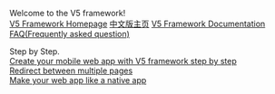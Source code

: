 Welcome to the V5 framework!  
[V5 Framework Homepage](http://v5framework.com/) [中文版主页](http://v5framework.com/index_cn.html)
[V5 Framework Documentation](http://v5framework.com/docs)  
[FAQ(Frequently asked question)](https://github.com/V5Framework/V5/wiki/FAQ)  

Step by Step.  
[Create your mobile web app with V5 framework step by step](https://github.com/V5Framework/V5/wiki/Create-your-mobile-web-app-with-V5-framework-step-by-step)  
[Redirect between multiple pages](https://github.com/V5Framework/V5/wiki/Redirect-between-multiple-pages)  
[Make your web app like a native app](https://github.com/V5Framework/V5/wiki/Make-your-web-app-like-a-native-app)  
